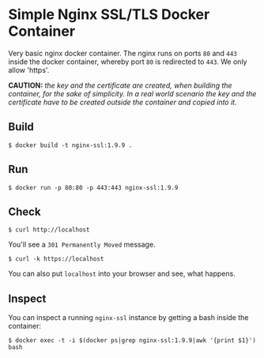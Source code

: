 # Simple Nginx SSL/TLS Docker Container

Very basic nginx docker container. The nginx runs on ports `80` and `443`
inside the docker container, whereby port `80` is redirected to `443`. We only
allow 'https'.

**CAUTION:** *the key and the certificate are created, when building the container,
for the sake of simplicity. In a real world scenario the key and the
certificate have to be created outside the container and copied into it.*

## Build

```
$ docker build -t nginx-ssl:1.9.9 .
```

## Run

```
$ docker run -p 80:80 -p 443:443 nginx-ssl:1.9.9
```

## Check

```
$ curl http://localhost
```
You'll see a `301 Permanently Moved` message.

```
$ curl -k https://localhost
```

You can also put `localhost` into your browser and see, what happens.

## Inspect

You can inspect a running `nginx-ssl` instance by getting a bash inside the
container:
```
$ docker exec -t -i $(docker ps|grep nginx-ssl:1.9.9|awk '{print $1}') bash
```

